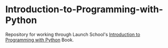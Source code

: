 # Introduction-to-Programming-with-Python
Repository for working through Launch School's [Introduction to Programming with Python](https://launchschool.com/books/python) Book.
